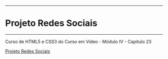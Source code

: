 ***
# Projeto Redes Sociais
***
Curso de HTML5 e CSS3 do Curso em Vídeo - Módulo IV - Capítulo 23


<a href="https://viniciusm0raes.github.io/projeto-rsocial/" target="_blank"> Projeto Redes Sociais</a>
